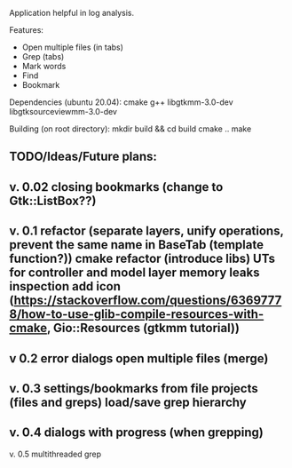 Application helpful in log analysis.

Features:
- Open multiple files (in tabs)
- Grep (tabs)
- Mark words
- Find
- Bookmark

Dependencies (ubuntu 20.04):
cmake
g++
libgtkmm-3.0-dev
libgtksourceviewmm-3.0-dev

Building (on root directory):
mkdir build && cd build
cmake ..
make

TODO/Ideas/Future plans:
------------
v. 0.02
closing bookmarks (change to Gtk::ListBox??)
------------
v. 0.1
refactor (separate layers, unify operations, prevent the same name in BaseTab (template function?))
cmake refactor (introduce libs)
UTs for controller and model layer
memory leaks inspection
add icon (https://stackoverflow.com/questions/63697778/how-to-use-glib-compile-resources-with-cmake, Gio::Resources (gtkmm tutorial))
------------
v 0.2
error dialogs
open multiple files (merge)
------------
v. 0.3
settings/bookmarks from file
projects (files and greps)
load/save grep hierarchy
------------
v. 0.4
dialogs with progress (when grepping)
------------
v. 0.5
multithreaded grep
